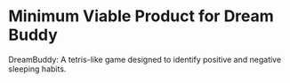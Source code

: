 # Minimum Viable Product for Dream Buddy
DreamBuddy: A tetris-like game designed to identify positive and negative sleeping habits.

